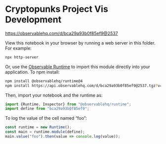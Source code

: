 # Cryptopunks Project Vis Development

https://observablehq.com/d/bca29a93b0f85ef9@2537

View this notebook in your browser by running a web server in this folder. For
example:

~~~sh
npx http-server
~~~

Or, use the [Observable Runtime](https://github.com/observablehq/runtime) to
import this module directly into your application. To npm install:

~~~sh
npm install @observablehq/runtime@4
npm install https://api.observablehq.com/d/bca29a93b0f85ef9@2537.tgz?v=3
~~~

Then, import your notebook and the runtime as:

~~~js
import {Runtime, Inspector} from "@observablehq/runtime";
import define from "bca29a93b0f85ef9";
~~~

To log the value of the cell named “foo”:

~~~js
const runtime = new Runtime();
const main = runtime.module(define);
main.value("foo").then(value => console.log(value));
~~~
